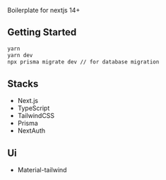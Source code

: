 Boilerplate for nextjs 14+


## Getting Started
```sh
yarn
yarn dev
npx prisma migrate dev // for database migration
```

## Stacks
- Next.js
- TypeScript
- TailwindCSS
- Prisma
- NextAuth

## Ui
- Material-tailwind